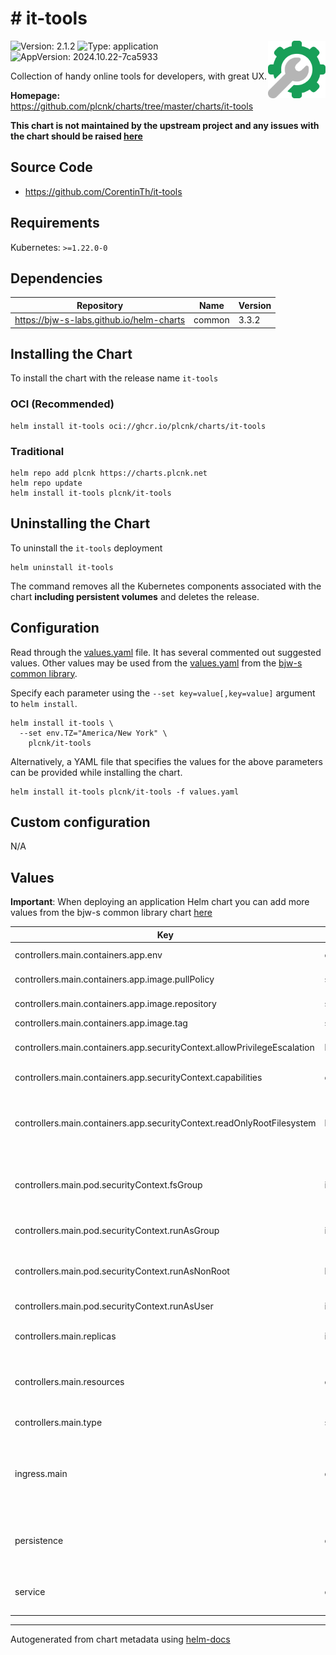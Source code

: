 # # it-tools

<img src="https://raw.githubusercontent.com/plcnk/charts/master/charts/it-tools/icon.svg" align="right" width="92" alt="it-tools logo">

![Version: 2.1.2](https://img.shields.io/badge/Version-2.1.2-informational?style=flat)
![Type: application](https://img.shields.io/badge/Type-application-informational?style=flat)
![AppVersion: 2024.10.22-7ca5933](https://img.shields.io/badge/AppVersion-2024.10.22--7ca5933-informational?style=flat)

Collection of handy online tools for developers, with great UX.

**Homepage:** <https://github.com/plcnk/charts/tree/master/charts/it-tools>

**This chart is not maintained by the upstream project and any issues with the chart should be raised
[here](https://github.com/plcnk/charts/issues/new?assignees=plcnk&labels=bug&template=bug_report.yaml&name=it-tools&version=2.1.2)**

## Source Code

* <https://github.com/CorentinTh/it-tools>

## Requirements

Kubernetes: `>=1.22.0-0`

## Dependencies

| Repository | Name | Version |
|------------|------|---------|
| <https://bjw-s-labs.github.io/helm-charts> | common | 3.3.2 |

## Installing the Chart

To install the chart with the release name `it-tools`

### OCI (Recommended)

```console
helm install it-tools oci://ghcr.io/plcnk/charts/it-tools
```

### Traditional

```console
helm repo add plcnk https://charts.plcnk.net
helm repo update
helm install it-tools plcnk/it-tools
```

## Uninstalling the Chart

To uninstall the `it-tools` deployment

```console
helm uninstall it-tools
```

The command removes all the Kubernetes components associated with the chart **including persistent volumes** and deletes the release.

## Configuration

Read through the [values.yaml](./values.yaml) file. It has several commented out suggested values.
Other values may be used from the [values.yaml](https://github.com/bjw-s/helm-charts/tree/main/charts/library/common/values.yaml) from the [bjw-s common library](https://github.com/bjw-s/helm-charts/tree/main/charts/library/common).

Specify each parameter using the `--set key=value[,key=value]` argument to `helm install`.

```console
helm install it-tools \
  --set env.TZ="America/New York" \
    plcnk/it-tools
```

Alternatively, a YAML file that specifies the values for the above parameters can be provided while installing the chart.

```console
helm install it-tools plcnk/it-tools -f values.yaml
```

## Custom configuration

N/A

## Values

**Important**: When deploying an application Helm chart you can add more values from the bjw-s common library chart [here](https://github.com/bjw-s/helm-charts/tree/main/charts/library/common)

| Key | Type | Default | Description |
|-----|------|---------|-------------|
| controllers.main.containers.app.env | object | See [values.yaml](./values.yaml) | Environment variables |
| controllers.main.containers.app.image.pullPolicy | string | `"IfNotPresent"` | Image pull policy |
| controllers.main.containers.app.image.repository | string | `"ghcr.io/corentinth/it-tools"` | Image repository |
| controllers.main.containers.app.image.tag | string | `"2024.10.22-7ca5933"` | Image tag |
| controllers.main.containers.app.securityContext.allowPrivilegeEscalation | bool | `false` | Disable privilege escalations |
| controllers.main.containers.app.securityContext.capabilities | object | `{"drop":["ALL"]}` | Drop all capabilities |
| controllers.main.containers.app.securityContext.readOnlyRootFilesystem | bool | `true` | Mount the container's root filesystem as read-only |
| controllers.main.pod.securityContext.fsGroup | int | `65534` | Volume binds will be granted to `nobody` group |
| controllers.main.pod.securityContext.runAsGroup | int | `65534` | Run as `nobody` group |
| controllers.main.pod.securityContext.runAsNonRoot | bool | `true` | Run container as a non-root user |
| controllers.main.pod.securityContext.runAsUser | int | `65534` | Run as `nobody` user |
| controllers.main.replicas | int | `1` | Number of desired pods |
| controllers.main.resources | object | `{}` | Set the resource requests / limits for the container. |
| controllers.main.type | string | `"deployment"` | Controller type |
| ingress.main | object | See [values.yaml](./values.yaml) | Enable and configure ingress settings for the chart under this key. |
| persistence | object | See [values.yaml](./values.yaml) | Configure persistence for the chart under this key. |
| service | object | See [values.yaml](./values.yaml) | Configure the services for the chart here. |

---
Autogenerated from chart metadata using [helm-docs](https://github.com/norwoodj/helm-docs)
